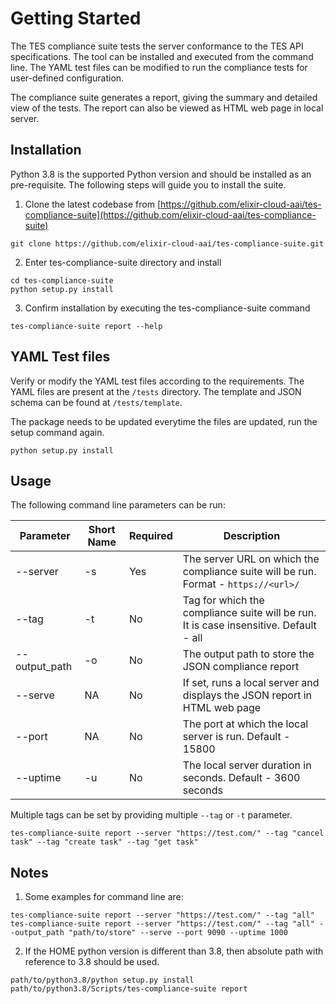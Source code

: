# Getting Started  

The TES compliance suite tests the server conformance to the TES API specifications. 
The tool can be installed and executed from the command line. 
The YAML test files can be modified to run the compliance tests for user-defined configuration.

The compliance suite generates a report, giving the summary and detailed view of the tests. 
The report can also be viewed as HTML web page in local server.

## Installation  

Python 3.8 is the supported Python version and should be installed as an pre-requisite.
The following steps will guide you to install the suite.

1.  Clone the latest codebase from  [https://github.com/elixir-cloud-aai/tes-compliance-suite](https://github.com/elixir-cloud-aai/tes-compliance-suite)

```base  
git clone https://github.com/elixir-cloud-aai/tes-compliance-suite.git  
```
  2.  Enter tes-compliance-suite directory and install
  
```base  
cd tes-compliance-suite  
python setup.py install  
```  
3.  Confirm installation by executing the tes-compliance-suite command

```base  
tes-compliance-suite report --help
```
  
## YAML Test files

Verify or modify the YAML test files according to the requirements.
The YAML files are present at the `/tests` directory. 
The template and JSON schema can be found at `/tests/template`.

The package needs to be updated everytime the files are updated, run the setup command again.
```base  
python setup.py install  
``` 

## Usage

The following command line parameters can be run:

| Parameter     | Short Name | Required |Description |
|---------------|------------|----------|---|
| --server      | -s         | Yes      |The server URL on which the compliance suite will be run. Format - `https://<url>/`|
| --tag         | -t         | No       |  Tag for which the compliance suite will be run. It is case insensitive. Default - all |
| --output_path | -o         | No       |The output path to store the JSON compliance report |
| --serve       | NA         | No       |If set, runs a local server and displays the JSON report in HTML web page |
| --port        | NA         | No       | The port at which the local server is run. Default - 15800 |
| --uptime      | -u         | No       |The local server duration in seconds. Default - 3600 seconds |

Multiple tags can be set by providing multiple `--tag` or `-t` parameter.
```base  
tes-compliance-suite report --server "https://test.com/" --tag "cancel task" --tag "create task" --tag "get task"  
```  

## Notes

1. Some examples for command line are:
```base  
tes-compliance-suite report --server "https://test.com/" --tag "all" 
tes-compliance-suite report --server "https://test.com/" --tag "all" --output_path "path/to/store" --serve --port 9090 --uptime 1000
``` 

2.  If the HOME python version is different than 3.8, then absolute path with reference to 3.8 should be used.
```base  
path/to/python3.8/python setup.py install
path/to/python3.8/Scripts/tes-compliance-suite report
```
